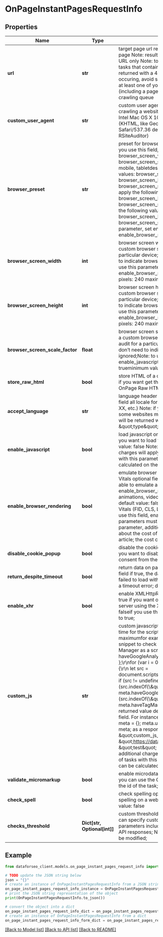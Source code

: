 # OnPageInstantPagesRequestInfo


## Properties

Name | Type | Description | Notes
------------ | ------------- | ------------- | -------------
**url** | **str** | target page url required field absolute URL of the target page Note: results will be returned for the specified URL only Note: to prevent denial-of-service events, tasks that contain a duplicate crawl host will be returned with a 40501 error; to prevent this error from occuring, avoid setting tasks with the same domain if at least one of your previous tasks with this domain (including a page URL on the domain) is still in a crawling queue | [optional] 
**custom_user_agent** | **str** | custom user agent optional field custom user agent for crawling a website example: Mozilla/5.0 (Macintosh; Intel Mac OS X 10_15_5) AppleWebKit/537.36 (KHTML, like Gecko) Chrome/83.0.4103.116 Safari/537.36  default value: Mozilla/5.0 (compatible; RSiteAuditor) | [optional] 
**browser_preset** | **str** | preset for browser screen parameters optional field if you use this field, you don’t need to indicate browser_screen_width, browser_screen_height, browser_screen_scale_factorpossible values: desktop, mobile, tabletdesktop preset will apply the following values: browser_screen_width: 1920 browser_screen_height: 1080 browser_screen_scale_factor: 1 mobile preset will apply the following values: browser_screen_width: 390 browser_screen_height: 844 browser_screen_scale_factor: 3 tablet preset will apply the following values: browser_screen_width: 1024 browser_screen_height: 1366 browser_screen_scale_factor: 2 Note: to use this parameter, set enable_javascript or enable_browser_rendering to true | [optional] 
**browser_screen_width** | **int** | browser screen width optional field you can set a custom browser screen width to perform audit for a particular device; if you use this field, you don’t need to indicate browser_preset as it will be ignored;Note: to use this parameter, set enable_javascript or enable_browser_rendering to trueminimum value, in pixels: 240 maximum value, in pixels: 9999 | [optional] 
**browser_screen_height** | **int** | browser screen height optional field you can set a custom browser screen height to perform audit for a particular device; if you use this field, you don’t need to indicate browser_preset as it will be ignored;Note: to use this parameter, set enable_javascript or enable_browser_rendering to trueminimum value, in pixels: 240 maximum value, in pixels: 9999 | [optional] 
**browser_screen_scale_factor** | **float** | browser screen scale factor optional field you can set a custom browser screen resolution ratio to perform audit for a particular device; if you use this field, you don’t need to indicate browser_preset as it will be ignored;Note: to use this parameter, set enable_javascript or enable_browser_rendering to trueminimum value: 0.5 maximum value: 3 | [optional] 
**store_raw_html** | **bool** | store HTML of a crawled page optional field set to true if you want get the HTML of the page using the OnPage Raw HTML endpoint default value: false | [optional] 
**accept_language** | **str** | language header for accessing the website optional field all locale formats are supported (xx, xx-XX, xxx-XX, etc.) Note: if you do not specify this parameter, some websites may deny access; in this case, pages will be returned with the \&quot;type\&quot;:\&quot;broken in the response array | [optional] 
**enable_javascript** | **bool** | load javascript on a page optional field set to true if you want to load the scripts available on a page default value: false Note: if you use this parameter, additional charges will apply; learn more about the cost of tasks with this parameter in our help article; the cost can be calculated on the Pricing Page | [optional] 
**enable_browser_rendering** | **bool** | emulate browser rendering to measure Core Web Vitals optional field by using this parameter you will be able to emulate a browser when loading a web page; enable_browser_rendering loads styles, images, fonts, animations, videos, and other resources on a page; default value: false set to true to obtain Core Web Vitals (FID, CLS, LCP) metrics in the response; if you use this field, enable_javascript, and load_resources parameters must be set to true Note: if you use this parameter, additional charges will apply; learn more about the cost of tasks with this parameter in our help article; the cost can be calculated on the Pricing Page | [optional] 
**disable_cookie_popup** | **bool** | disable the cookie popup  optional field set to true if you want to disable the popup requesting cookie consent from the user; default value: false | [optional] 
**return_despite_timeout** | **bool** | return data on pages despite the timeout error optional field if true, the data will be provided on pages that failed to load within 120 seconds and responded with a timeout error; default value: false | [optional] 
**enable_xhr** | **bool** | enable XMLHttpRequest on a page optional field set to true if you want our crawler to request data from a web server using the XMLHttpRequest object default value: falseif you use this field, enable_javascript must be set to true; | [optional] 
**custom_js** | **str** | custom javascript optional fieldNote that the execution time for the script you enter here should be 700 ms maximumfor example, you can use the following JS snippet to check if the website contains Google Tag Manager as a scr attribute: let meta &#x3D; { haveGoogleAnalytics: false, haveTagManager: false };\\r\\nfor (var i &#x3D; 0; i &lt; document.scripts.length; i++) {\\r\\n let src &#x3D; document.scripts[i].getAttribute(\\\&quot;src\\\&quot;);\\r\\n if (src !&#x3D; undefined) {\\r\\n if (src.indexOf(\\\&quot;analytics.js\\\&quot;) &gt;&#x3D; 0)\\r\\n      meta.haveGoogleAnalytics &#x3D; true;\\r\\n\\tif (src.indexOf(\\\&quot;gtm.js\\\&quot;) &gt;&#x3D; 0)\\r\\n      meta.haveTagManager &#x3D; true;\\r\\n  }\\r\\n}\\r\\nmeta;the returned value depends on what you specified in this field. For instance, if you specify the following script: meta &#x3D; {}; meta.url &#x3D; document.URL; meta.test &#x3D; &#39;test&#39;; meta; as a response you will receive the following data: \&quot;custom_js_response\&quot;: { \&quot;url\&quot;: \&quot;https://dataforseo.com/\&quot;, \&quot;test\&quot;: \&quot;test\&quot; } Note: if you use this parameter, additional charges will apply; learn more about the cost of tasks with this parameter in our help article; the cost can be calculated on the Pricing Page | [optional] 
**validate_micromarkup** | **bool** | enable microdata validation optional field if set to true, you can use the OnPage API Microdata endpoint with the id of the task; default value: false | [optional] 
**check_spell** | **bool** | check spelling optional field set to true to check spelling on a website using Hunspell library default value: false | [optional] 
**checks_threshold** | **Dict[str, Optional[int]]** | custom threshold values for checks optional field you can specify custom threshold values for the parameters included in the checks array of OnPage API responses; Note: only integer threshold values can be modified; | [optional] 

## Example

```python
from dataforseo_client.models.on_page_instant_pages_request_info import OnPageInstantPagesRequestInfo

# TODO update the JSON string below
json = "{}"
# create an instance of OnPageInstantPagesRequestInfo from a JSON string
on_page_instant_pages_request_info_instance = OnPageInstantPagesRequestInfo.from_json(json)
# print the JSON string representation of the object
print(OnPageInstantPagesRequestInfo.to_json())

# convert the object into a dict
on_page_instant_pages_request_info_dict = on_page_instant_pages_request_info_instance.to_dict()
# create an instance of OnPageInstantPagesRequestInfo from a dict
on_page_instant_pages_request_info_form_dict = on_page_instant_pages_request_info.from_dict(on_page_instant_pages_request_info_dict)
```
[[Back to Model list]](../README.md#documentation-for-models) [[Back to API list]](../README.md#documentation-for-api-endpoints) [[Back to README]](../README.md)


